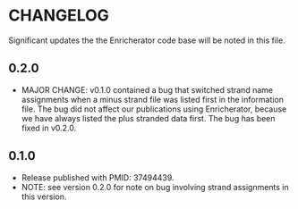 # CHANGELOG

Significant updates the the Enricherator code base will be noted
in this file.

## 0.2.0

+ MAJOR CHANGE: v0.1.0 contained a bug that switched strand name
assignments when a minus strand file was listed first in the information
file. The bug did not affect our publications using Enricherator, because
we have always listed the plus stranded data first. The bug has been
fixed in v0.2.0.

## 0.1.0

+ Release published with PMID: 37494439.
+ NOTE: see version 0.2.0 for note on bug involving strand assignments
in this version.
